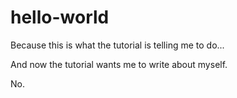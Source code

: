 # hello-world
Because this is what the tutorial is telling me to do...

And now the tutorial wants me to write about myself.

No.
